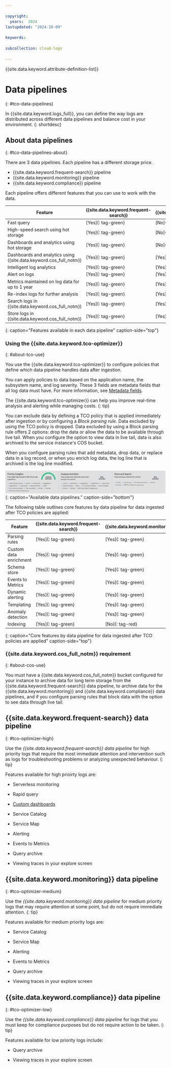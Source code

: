```yaml
---

copyright:
  years:  2024
lastupdated: "2024-10-09"

keywords:

subcollection: cloud-logs

---
```


{{site.data.keyword.attribute-definition-list}}

# Data pipelines
{: #tco-data-pipelines}

In {{site.data.keyword.logs_full}}, you can define the way logs are distributed across different data pipelines and balance cost in your environment.
{: shortdesc}


## About data pipelines
{: #tco-data-pipelines-about}

There are 3 data pipelines. Each pipeline has a different storage price.

- {{site.data.keyword.frequent-search}} pipeline
- {{site.data.keyword.monitoring}} pipeline
- {{site.data.keyword.compliance}} pipeline

Each pipeline offers different features that you can use to work with the data.

| Feature                    | {{site.data.keyword.frequent-search}} | {{site.data.keyword.monitoring}}      | {{site.data.keyword.compliance}}      |
|----------------------------|----------------------------|----------------------------|----------------------------|
| Fast query              | [Yes]{: tag-green} | [No]{: tag-red} | [No]{: tag-red} |
| High-speed search using hot storage              | [Yes]{: tag-green} | [No]{: tag-red} | [No]{: tag-red} |
| Dashboards and analytics using hot storage              | [Yes]{: tag-green} | [No]{: tag-red} | [No]{: tag-red} |
| Dashboards and analytics using {{site.data.keyword.cos_full_notm}}              | [Yes]{: tag-green} | [Yes]{: tag-green} | [No]{: tag-red} |
| Intelligent log analytics           | [Yes]{: tag-green} | [Yes]{: tag-green} | [No]{: tag-red} |
| Alert on logs           | [Yes]{: tag-green} | [Yes]{: tag-green} | [No]{: tag-red} |
| Metrics maintained on log data for up to 1 year        | [Yes]{: tag-green} | [Yes]{: tag-green} | [No]{: tag-red} |
| Re-index logs for further analysis        | [Yes]{: tag-green} | [Yes]{: tag-green} | [Yes]{: tag-green} |
| Search logs in {{site.data.keyword.cos_full_notm}}        | [Yes]{: tag-green} | [Yes]{: tag-green} | [Yes]{: tag-green} |
| Store logs in {{site.data.keyword.cos_full_notm}}        | [Yes]{: tag-green} | [Yes]{: tag-green} | [Yes]{: tag-green} |
{: caption="Features available in each data pipeline" caption-side="top"}

### Using the {{site.data.keyword.tco-optimizer}}
{: #about-tco-use}

You use the {{site.data.keyword.tco-optimizer}} to configure policies that define which data pipeline handles data after ingestion.

You can apply policies to data based on the application name, the subsystem name, and log severity. These 3 fields are metadata fields that all log data must have. For more information, see [Metadata fields](/docs/cloud-logs?topic=cloud-logs-metadata).

The {{site.data.keyword.tco-optimizer}} can help you improve real-time analysis and alerting while managing costs. {: tip}

You can exclude data by defining a TCO policy that is applied immediately after ingestion or by configuring a *Block parsing rule*. Data excluded by using the TCO policy is dropped. Data excluded by using a Block parsing rule offers 2 options: drop the data or allow the data to be available through live tail. When you configure the option to view data in live tail, data is also archived to the service instance's COS bucket.

When you configure parsing rules that add metadata, drop data, or replace data in a log record, or when you enrich log data, the log line that is archived is the log line modified.

![The image shows the different available data pipelines.](images/tco_optimizer.png){: caption="Available data pipelines." caption-side="bottom"}

The following table outlines core features by data pipeline for data ingested after TCO policies are applied:

| Feature                    | {{site.data.keyword.frequent-search}} | {{site.data.keyword.monitoring}}      | {{site.data.keyword.compliance}}      |
|----------------------------|----------------------------|----------------------------|----------------------------|
| Parsing rules              | [Yes]{: tag-green} | [Yes]{: tag-green} | [Yes]{: tag-green} |
| Custom data enrichment     | [Yes]{: tag-green} | [Yes]{: tag-green} | [Yes]{: tag-green} |
| Schema store               | [Yes]{: tag-green} | [Yes]{: tag-green} | [Yes]{: tag-green} |
| Events to Metrics             | [Yes]{: tag-green} | [Yes]{: tag-green} | [No]{: tag-red} |
| Dynamic alerting           | [Yes]{: tag-green} | [Yes]{: tag-green} | [No]{: tag-red} |
| Templating                 | [Yes]{: tag-green} | [Yes]{: tag-green} | [No]{: tag-red} |
| Anomaly detection          | [Yes]{: tag-green} | [Yes]{: tag-green} | [No]{: tag-red} |
| Indexing                   | [Yes]{: tag-green} | [No]{: tag-red} | [No]{: tag-red} |
{: caption="Core features by data pipeline for data ingested after TCO policies are applied" caption-side="top"}

### {{site.data.keyword.cos_full_notm}} requirement
{: #about-cos-use}

You must have a {{site.data.keyword.cos_full_notm}} bucket configured for your instance to archive data for long term storage from the {{site.data.keyword.frequent-search}} data pipeline, to archive data for the {{site.data.keyword.monitoring}} and {{site.data.keyword.compliance}} data pipelines, and if you configure parsing rules that block data with the option to see data through live tail.


## {{site.data.keyword.frequent-search}} data pipeline
{: #tco-optimizer-high}


Use the *{{site.data.keyword.frequent-search}} data pipeline* for high priority logs that require the most immediate attention and intervention such as logs for troubleshooting problems or analyzing unexpected behaviour.
{: tip}


Features available for high prioirty logs are:

* Serverless monitoring

* Rapid query

* [Custom dashboards](/docs/cloud-logs?topic=cloud-logs-create_dashboards)

* Service Catalog

* Service Map

* Alerting

* Events to Metrics

* Query archive

* Viewing traces in your explore screen

## {{site.data.keyword.monitoring}} data pipeline
{: #tco-optimizer-medium}


Use the *{{site.data.keyword.monitoring}} data pipeline* for medium priority logs that may require attention at some point, but do not require immediate attention.
{: tip}

Features available for medium priority logs are:

- Service Catalog

- Service Map

- Alerting

- Events to Metrics

- Query archive

- Viewing traces in your explore screen

## {{site.data.keyword.compliance}} data pipeline
{: #tco-optimizer-low}

Use the *{{site.data.keyword.compliance}} data pipeline* for logs that you must keep for compliance purposes but do not require action to be taken.
{: tip}


Features available for low priority logs include:

- Query archive

- Viewing traces in your explore screen
